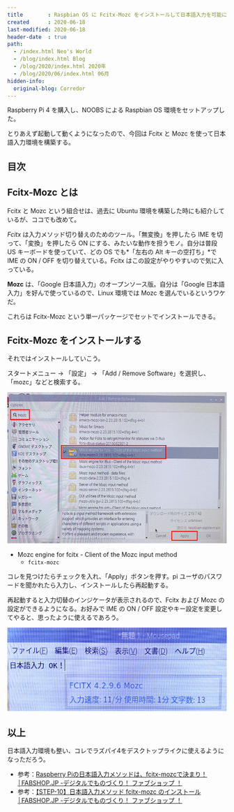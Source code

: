 ```yaml
---
title        : Raspbian OS に Fcitx-Mozc をインストールして日本語入力を可能にする
created      : 2020-06-18
last-modified: 2020-06-18
header-date  : true
path:
  - /index.html Neo's World
  - /blog/index.html Blog
  - /blog/2020/index.html 2020年
  - /blog/2020/06/index.html 06月
hidden-info:
  original-blog: Corredor
---
```


Raspberry Pi 4 を購入し、NOOBS による Raspbian OS 環境をセットアップした。

とりあえず起動して動くようになったので、今回は Fcitx と Mozc を使って日本語入力環境を構築する。

## 目次

## Fcitx-Mozc とは

Fcitx と Mozc という組合せは、過去に Ubuntu 環境を構築した時にも紹介しているが、ココでも改めて。

*Fcitx* は入力メソッド切り替えのためのツール。「無変換」を押したら IME を切って、「変換」を押したら ON にする、みたいな動作を担うモノ。自分は普段 US キーボードを使っていて、どの OS でも*「左右の Alt キーの空打ち」*で IME の ON / OFF を切り替えている。Fcitx はこの設定がやりやすいので気に入っている。

**Mozc** は、「Google 日本語入力」のオープンソース版。自分は「Google 日本語入力」を好んで使っているので、Linux 環境では Mozc を選んでいるというワケだ。

これらは Fcitx-Mozc という単一パッケージでセットでインストールできる。

## Fcitx-Mozc をインストールする

それではインストールしていこう。

スタートメニュー → 「設定」 → 「Add / Remove Software」を選択し、「mozc」などと検索する。

![Mozc を入れる](18-01-01.jpg)

- Mozc engine for fcitx - Client of the Mozc input method
  - `fcitx-mozc`

コレを見つけたらチェックを入れ、「Apply」ボタンを押す。pi ユーザのパスワードを聞かれたら入力し、インストールしたら再起動する。

再起動すると入力切替のインジケータが表示されるので、Fcitx および Mozc の設定ができるようになる。お好みで IME の ON / OFF 設定やキー設定を変更してやると、思ったように使えるであろう。

![Fcitx 入ったよ](18-01-02.jpg)

## 以上

日本語入力環境も整い、コレでラズパイ4をデスクトップライクに使えるようになっただろう。

- 参考：[Raspberry Piの日本語入力メソッドは、fcitx-mozcで決まり！│FABSHOP.JP -デジタルでものづくり！ ファブショップ ！](https://www.fabshop.jp/raspberrypi-fcitx-mozc/)
- 参考：[【STEP-10】日本語入力メソッド fcitx-mozc のインストール│FABSHOP.JP -デジタルでものづくり！ ファブショップ ！](https://www.fabshop.jp/%E3%80%90step-10%E3%80%91%E6%97%A5%E6%9C%AC%E8%AA%9E%E5%85%A5%E5%8A%9B%E3%83%A1%E3%82%BD%E3%83%83%E3%83%89fcitx-mozc%E3%81%AE%E3%82%A4%E3%83%B3%E3%82%B9%E3%83%88%E3%83%BC%E3%83%AB/)
